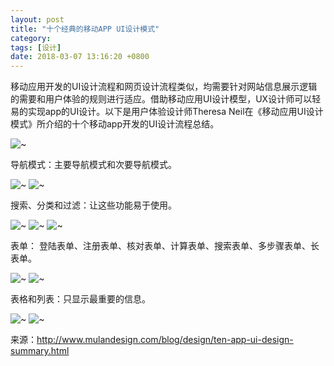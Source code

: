```yaml
---
layout: post
title: "十个经典的移动APP UI设计模式"
category: 
tags: [设计]
date: 2018-03-07 13:16:20 +0800
---
```


移动应用开发的UI设计流程和网页设计流程类似，均需要针对网站信息展示逻辑的需要和用户体验的规则进行适应。借助移动应用UI设计模型，UX设计师可以轻易的实现app的UI设计。以下是用户体验设计师Theresa Neil在《移动应用UI设计模式》所介绍的十个移动app开发的UI设计流程总结。

![~](/assets/cdb4e563-d37a-4aae-923a-adf2a35f82d8.png)

导航模式：主要导航模式和次要导航模式。

![~](/assets/1ae6b5cb-6f9f-4294-b9fd-a13b0d06b0f4.png)
![~](/assets/76605512-5c5f-4656-9649-f2e5429b5742.png)

搜索、分类和过滤：让这些功能易于使用。

![~](/assets/3189c509-96ce-40ae-a25a-9cb463b4c5ea.png)
![~](/assets/a40da33b-b549-4816-aa19-e5fd7b76092d.png)
![~](/assets/be8ff4a8-0d85-417a-b5fb-bfb461012731.png)

表单： 登陆表单、注册表单、核对表单、计算表单、搜索表单、多步骤表单、长表单。

![~](/assets/f2ae02e9-1f98-4e4f-afdd-ae9d1dfbe398.png)
![~](/assets/2f0cc2c6-9a16-4a1b-9738-c8e326534cb0.png)

表格和列表：只显示最重要的信息。

![~](/assets/92009f82-0256-4005-b8d5-e57f0726c7cb.png)
![~](/assets/effe9a4a-f05a-46ad-abb9-e3639c9bb8ca.png)

来源：http://www.mulandesign.com/blog/design/ten-app-ui-design-summary.html